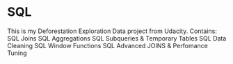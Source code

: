 # SQL

This is my Deforestation Exploration Data project from Udacity.
Contains: SQL Joins
          SQL Aggregations
          SQL Subqueries & Temporary Tables
          SQL Data Cleaning
          SQL Window Functions
          SQL Advanced JOINS & Perfomance Tuning
